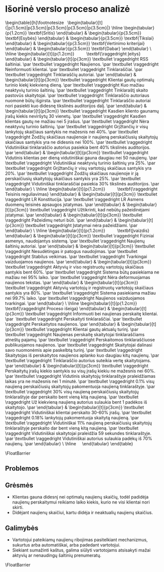 # Išorinė verslo proceso analizė


\begin{table}[h]\footnotesize
    \begin{tabular}[t]{|p{1.5cm}|p{3.5cm}|p{3.5cm}|p{3.5cm}|p{3.5cm}|}
	\hline
        \begin{tabular}{p{1.2cm}} 
            \textbf{Sritis}
        \end{tabular} & 
        \begin{tabular}{p{3.5cm}} 
            \textbf{Esybės}
        \end{tabular} & 
        \begin{tabular}{p{3.5cm}} 
            \textbf{Tikslai}
        \end{tabular} & 
        \begin{tabular}{p{3.5cm}} 
            \textbf{Vertinimo kriterijai}
        \end{tabular} & 
        \begin{tabular}{p{3.5cm}} 
            \textbf{Dabar}
        \end{tabular} \\ 
	\hline
        \begin{tabular}[t]{p{1.2cm}} 
            \textbf{\raggedright Įeitys} 
        \end{tabular} & 
        \begin{tabular}[t]{p{3cm}} 
            \textbullet \raggedright RSS šaltiniai. \par
            \textbullet \raggedright Naujienos. \par
            \textbullet \raggedright Neinformuoti klientai. \par
            \textbullet \raggedright Tinklaraščiai. \par
            \textbullet \raggedright Tinklaraščių autoriai. \par
        \end{tabular} &
        \begin{tabular}[t]{p{3cm}}
            \textbullet \raggedright Klientai gautų optimalų turinio kiekį kiekvieną dieną. \par
            \textbullet \raggedright Kuo mažiau neaktyvių turinio šaltinių. \par
            \textbullet \raggedright Tinklaraštį skaito pastovūs skaitytojai. \par
            \textbullet \raggedright Tinklaraščio autoriaus nuomonė būtų išgirsta. \par
            \textbullet \raggedright Tinklaraščio autoriai nori pasiekti kuo didesnę tikslinės auditorijos dalį. \par
        \end{tabular} &
        \begin{tabular}[t]{p{3cm}}
            \textbullet \raggedright Kasdien kliento gaunamų įrašų kiekis neviršytų 30 vienetų. \par
            \textbullet \raggedright Kasdien klientas gautų ne mažiau nei 5 įrašus. \par
            \textbullet \raggedright Nėra neaktyvių turinio šaltinių. \par
            \textbullet \raggedright Grįžtančių ir visų lankytojų skaičiaus santykis ne mažesnis nei 40\%. \par
            \textbullet \raggedright Žodžių skaičiaus naujienoje ir naujieną perskaičiusių skaitytojų skaičiaus santykis yra ne didesnis nei 100\%. \par
            \textbullet \raggedright Vidutiniškai tinklaraščio autorius pasiekia bent 40\% tikslinės auditorijos. \par
         \end{tabular} &
        \begin{tabular}[t]{p{3cm}}
            \textbullet \raggedright Vidutinis klientas per dieną vidutiniškai gauna daugiau nei 50 naujienų. \par
            \textbullet \raggedright Vidutiniškai neaktyvių turinio šaltinių yra 25\%. \par
            \textbullet \raggedright Grįžtančių ir visų vartotojų skaičiaus santykis yra 20\%. \par
            \textbullet \raggedright Žodžių skaičiaus naujienoje ir ją perskaičiusių skaitytojų skaičiaus santykis yra 25\%. \par
            \textbullet \raggedright Vidutiniškai tinklaraščiai pasiekia 30\% tikslinės auditorijos. \par
        \end{tabular} \\
	\hline
        \begin{tabular}[t]{p{1.2cm}}
            \textbf{\raggedright Teisinis reguliavimas}
        \end{tabular} &
        \begin{tabular}[t]{p{3cm}}
            \textbullet \raggedright LR Konstitucija.  \par
            \textbullet \raggedright LR Asmens duomenų teisinės apsaugos įstatymas.  \par
        \end{tabular} &
        \begin{tabular}[t]{p{3cm}}
            \textbullet \raggedright Užtikrinti, kad nebūtų pažeidinėjami įstatymai. \par 
        \end{tabular} & 
        \begin{tabular}[t]{p{3cm}}
            \textbullet \raggedright Pažeidimų neturi būti. \par 
        \end{tabular} & 
        \begin{tabular}[t]{p{3cm}} 
            \textbullet \raggedright Įstatymai nėra pažeidžiami.  \par
        \end{tabular} \\ 
	\hline
        \begin{tabular}[t]{p{1.2cm}} 
           \textbf{Įvaizdis}
        \end{tabular} & 
        \begin{tabular}[t]{p{3cm}} 
            \textbullet \raggedright Fiziniai asmenys, naudojantys sistemą.  \par
            \textbullet \raggedright Naujienų šaltinių autoriai.  \par
        \end{tabular} & 
        \begin{tabular}[t]{p{3cm}} 
            \textbullet \raggedright Nesudėtingas ir patogus naudojimas. \par 
            \textbullet \raggedright Stabilus veikimas. \par 
            \textbullet \raggedright Tvarkingai vaizduojamos naujienos. \par 
        \end{tabular} & 
        \begin{tabular}[t]{p{3cm}} 
            \textbullet \raggedright Aktyvių ir viso registruotų vartotojų skaičiaus santykis bent 60\%. \par 
            \textbullet \raggedright Sistema būtų pasiekiama ne mažiau nei 95\% laiko. \par 
            \textbullet \raggedright Nėra deformuojamas naujienos tekstas. \par 
        \end{tabular} & 
        \begin{tabular}[t]{p{3cm}} 
            \textbullet \raggedright Aktyvių vartotojų ir registruotų vartotojų skaičiaus santykis yra 80\%. \par 
            \textbullet \raggedright Sistema pasiekiama mažiau nei 99.7\% laiko.  \par
            \textbullet \raggedright Naujienos vaizduojamos tvarkingai.  \par
        \end{tabular} \\ 
	\hline
        \begin{tabular}[t]{p{1.2cm}} 
            \textbf{\raggedright Proceso išeiga}
        \end{tabular} & 
        \begin{tabular}[t]{p{3cm}} 
            \textbullet \raggedright Informuoti bei naujienas perskaitę klientai. \par 
            \textbullet \raggedright Perskaityti tinklaraščiai. \par
            \textbullet \raggedright Perskaitytos naujienos. \par
        \end{tabular} & 
        \begin{tabular}[t]{p{3cm}} 
            \textbullet \raggedright Klientai gautų aktualų turinį. \par
            \textbullet \raggedright Naujienas perskaitę skaitytojai tinklaraščiams atneštų pajamų. \par
            \textbullet \raggedright Perskaitomos tinklaraščiuose publikuojamos naujienos. \par 
            \textbullet \raggedright Skaitytojai dalinasi savo nuomonėmis apie paskelbtą turinį. \par 
            \textbullet \raggedright Skaitytojas iš perskaitytos naujienos aplanko kuo daugiau kitų naujienų. \par
            \textbullet \raggedright Tinklaraščio autorius suteikia vertę skaitytojams. \par
        \end{tabular} & 
        \begin{tabular}[t]{p{3cm}} 
            \textbullet \raggedright Perskaitytų įrašų kiekio santykis su visų įrašų kiekiu ne mažesnis nei 60\%. \par
            \textbullet \raggedright Vidutinis skaitytojų tinklaraštyje praleidžiamas laikas yra ne mažesnis nei 1 minutė. \par 
            \textbullet \raggedright 0.1\% visų naujieną perskaičiusių skaitytojų pakomentuoja naujieną tinklaraštyje. \par 
            \textbullet \raggedright 30\% visų naujieną perskaičiusių skaitytojų tinklaraštyje dar perskaito bent vieną kitą naujieną. \par
            \textbullet \raggedright Už kiekvieną naujieną autorius sulaukia bent 1 padėkos iš skaitytojo. \par
        \end{tabular} & 
        \begin{tabular}[t]{p{3cm}} 
            \textbullet \raggedright Vidutiniškai klientai perskaito 30-60\% įrašų. \par
            \textbullet \raggedright 0.18\% lankytojų pakomentuoja skaitytą naujieną. \par
            \textbullet \raggedright Vidutiniškai 11\% naujieną perskaičiusių skaitytojų tinklaraštyje perskaito dar bent vieną kitą naujieną. \par
            \textbullet \raggedright Vidutiniškai skaitytojai praleidžia 59 sekundes tinklaraštyje. \par
            \textbullet \raggedright Vidutiniškai autorius sulaukia padėkų iš 70% naujienų. \par
        \end{tabular} \\
	    \hline
    \end{tabular} 
\end{table}

\FloatBarrier

## Problemos


## Grėsmės

- Klientas gauna didesnį nei optimalų naujienų skaičių, todėl padidėja naujienų perskaitymui reikiamo laiko kiekis, kurio ne visi klientai nori skirti.
- Didėjant naujienų skaičiui, kartu didėja ir neaktualių naujienų skaičius.

## Galimybės

- Vartotojui pateikiamų naujienų ribojimas pasitelkiant mechanizmus, sukurtus arba automatiškai, arba padedant vartotojui.
- Siekiant sumažinti kaštus, galima siūlyti vartotojams atsisakyti mažai aktyvių ar nenaudingų šaltinių prenumeratų.

\FloatBarrier
